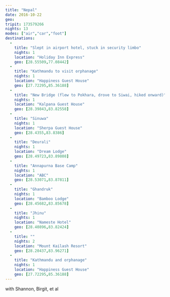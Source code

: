 ```yaml
---
title: "Nepal"
date: 2016-10-22
geo: 
tripit: 173579266
nights: 13
modes: ["air","car","foot"]
destinations:
  -
    title: "Slept in airport hotel, stuck in security limbo"
    nights: 1
    location: "Holiday Inn Express"
    geo: [28.55509,77.08442]
  -
    title: "Kathmandu to visit orphanage"
    nights: 1
    location: "Happiness Guest House"
    geo: [27.72295,85.36188]
  -
    title: "New Bridge (flew to Pokhara, drove to Siwai, hiked onward)"
    nights: 1
    location: "Kalpana Guest House"
    geo: [28.39843,83.82558]
  -
    title: "Sinuwa"
    nights: 1
    location: "Sherpa Guest House"
    geo: [28.4355,83.8386]
  -
    title: "Deurali"
    nights: 1
    location: "Dream Lodge"
    geo: [28.49723,83.89808]
  -
    title: "Annapurna Base Camp"
    nights: 1
    location: "ABC"
    geo: [28.53071,83.87811]
  -
    title: "Ghandruk"
    nights: 1
    location: "Bamboo Lodge"
    geo: [28.45682,83.85678]
  -
    title: "Jhinu"
    nights: 1
    location: "Nameste Hotel"
    geo: [28.40896,83.82424]
  -
    title: ""
    nights: 2
    location: "Mount Kailash Resort"
    geo: [28.20437,83.96271]
  -
    title: "Kathmandu and orphanage"
    nights: 1
    location: "Happiness Guest House"
    geo: [27.72295,85.36188]
---
```


with Shannon, Birgit, et al
